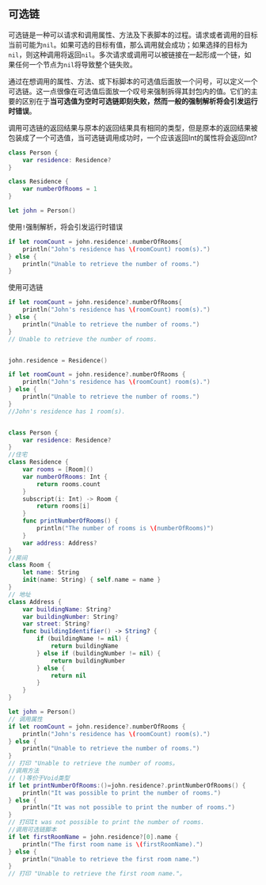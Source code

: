 ## 可选链


可选链是一种可以请求和调用属性、方法及下表脚本的过程。请求或者调用的目标当前可能为`nil`。如果可选的目标有值，那么调用就会成功；如果选择的目标为`nil`，则这种调用将返回`nil`。多次请求或调用可以被链接在一起形成一个链，如果任何一个节点为`nil`将导致整个链失败。


通过在想调用的属性、方法、或下标脚本的可选值后面放一个问号，可以定义一个可选链。这一点很像在可选值后面放一个叹号来强制拆得其封包内的值。它们的主要的区别在于**当可选值为空时可选链即刻失败，然而一般的强制解析将会引发运行时错误**。


调用可选链的返回结果与原本的返回结果具有相同的类型，但是原本的返回结果被包装成了一个可选值，当可选链调用成功时，一个应该返回Int的属性将会返回Int?

```swift
class Person {
    var residence: Residence?
}

class Residence {
    var numberOfRooms = 1
}
```

```swift
let john = Person()
```
使用`!`强制解析，将会引发运行时错误
```swift
if let roomCount = john.residence!.numberOfRooms{
    println("John's residence has \(roomCount) room(s).")
} else {
    println("Unable to retrieve the number of rooms.")
}
```

使用可选链
```swift
if let roomCount = john.residence?.numberOfRooms{
    println("John's residence has \(roomCount) room(s).")
} else {
    println("Unable to retrieve the number of rooms.")
}
// Unable to retrieve the number of rooms.


john.residence = Residence()

if let roomCount = john.residence?.numberOfRooms {
    println("John's residence has \(roomCount) room(s).")
} else {
    println("Unable to retrieve the number of rooms.")
}
//John's residence has 1 room(s).
```


```swift

class Person {
    var residence: Residence?
}
//住宅
class Residence {
    var rooms = [Room]()
    var numberOfRooms: Int {
        return rooms.count
    }
    subscript(i: Int) -> Room {
        return rooms[i]
    }
    func printNumberOfRooms() {
        println("The number of rooms is \(numberOfRooms)")
    }
    var address: Address?
}
//房间
class Room {
    let name: String
    init(name: String) { self.name = name }
}
// 地址
class Address {
    var buildingName: String?
    var buildingNumber: String?
    var street: String?
    func buildingIdentifier() -> String? {
        if (buildingName != nil) {
            return buildingName
        } else if (buildingNumber != nil) {
            return buildingNumber
        } else {
            return nil
        }
    }
}

let john = Person()
// 调用属性
if let roomCount = john.residence?.numberOfRooms {
    println("John's residence has \(roomCount) room(s).")
} else {
    println("Unable to retrieve the number of rooms.")
}
// 打印 "Unable to retrieve the number of rooms。
//调用方法
// ()等价于Void类型
if let printNumberOfRooms:()=john.residence?.printNumberOfRooms() {
    println("It was possible to print the number of rooms.")
} else {
    println("It was not possible to print the number of rooms.")
}
// 打印It was not possible to print the number of rooms.
//调用可选链脚本
if let firstRoomName = john.residence?[0].name {
    println("The first room name is \(firstRoomName).")
} else {
    println("Unable to retrieve the first room name.")
}
// 打印 "Unable to retrieve the first room name."。

```



